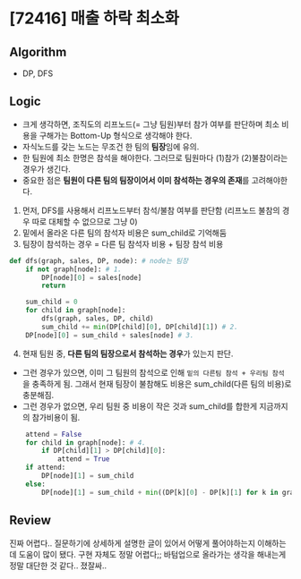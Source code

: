 # [72416] 매출 하락 최소화
## Algorithm
- DP, DFS
## Logic
- 크게 생각하면, 조직도의 리프노드(= 그냥 팀원)부터 참가 여부를 판단하며 최소 비용을 구해가는 Bottom-Up 형식으로 생각해야 한다.
- 자식노드를 갖는 노드는 무조건 한 팀의 **팀장**임에 유의.
- 한 팀원에 최소 한명은 참석을 해야한다. 그러므로 팀원마다 (1)참가 (2)불참이라는 경우가 생긴다.
- 중요한 점은 **팀원이 다른 팀의 팀장이어서 이미 참석하는 경우의 존재**를 고려해야한다.  
1. 먼저, DFS를 사용해서 리프노드부터 참석/불참 여부를 판단함 (리프노드 불참의 경우 따로 대체할 수 없으므로 그냥 0)
2. 밑에서 올라온 다른 팀의 참석자 비용은 sum_child로 기억해둠
3. 팀장이 참석하는 경우 = 다른 팀 참석자 비용 + 팀장 참석 비용
```python
def dfs(graph, sales, DP, node): # node는 팀장
    if not graph[node]: # 1.
        DP[node][0] = sales[node]
        return

    sum_child = 0
    for child in graph[node]:
        dfs(graph, sales, DP, child)
        sum_child += min(DP[child][0], DP[child][1]) # 2.
    DP[node][0] = sum_child + sales[node] # 3.
```
4. 현재 팀원 중, **다른 팀의 팀장으로서 참석하는 경우**가 있는지 판단.
- 그런 경우가 있으면, 이미 그 팀원의 참석으로 인해 ```밑의 다른팀 참석 + 우리팀 참석```을 충족하게 됨. 그래서 현재 팀장이 불참해도 비용은 sum_child(다른 팀의 비용)로 충분해짐.
- 그런 경우가 없으면, 우리 팀원 중 비용이 작은 것과 sum_child를 합한게 지금까지의 참가비용이 됨.
```python
    attend = False
    for child in graph[node]: # 4.
        if DP[child][1] > DP[child][0]:
            attend = True
    if attend: 
        DP[node][1] = sum_child
    else: 
        DP[node][1] = sum_child + min((DP[k][0] - DP[k][1] for k in graph[node]), default=0)
```

## Review
진짜 어렵다.. 질문하기에 상세하게 설명한 글이 있어서 어떻게 풀어야하는지 이해하는 데 도움이 많이 됐다. 구현 자체도 정말 어렵다;; 바텀업으로 올라가는 생각을 해내는게 정말 대단한 것 같다.. 졌잘싸..